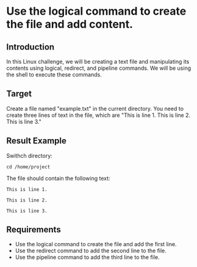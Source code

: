 # Use the logical command to create the file and add content.

## Introduction

In this Linux challenge, we will be creating a text file and manipulating its contents using logical, redirect, and pipeline commands. We will be using the shell to execute these commands.

## Target

Create a file named "example.txt" in the current directory. You need to create three lines of text in the file, which are "This is line 1. This is line 2. This is line 3."

## Result Example

Swithch directory:

```
cd /home/project

```

The file should contain the following text:

```
This is line 1.

This is line 2.

This is line 3.

```

## Requirements

- Use the logical command to create the file and add the first line.
- Use the redirect command to add the second line to the file.
- Use the pipeline command to add the third line to the file.


